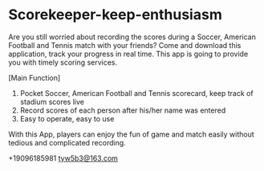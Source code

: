 # Scorekeeper-keep-enthusiasm

Are you still worried about recording the scores during a  Soccer, American Football and Tennis match with your friends?
Come and download this application, track your progress in real time. This app is going to provide you with timely scoring services.

[Main Function]

1. Pocket Soccer, American Football and Tennis scorecard, keep track of stadium scores live
2. Record scores of each person after his/her name was entered
3. Easy to operate, easy to use

With this App, players can enjoy the fun of game and match easily without tedious and complicated recording. 

+19096185981 tyw5b3@163.com

